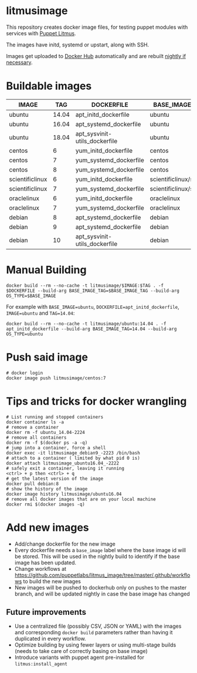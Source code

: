 # litmusimage
This repository creates docker image files, for testing puppet modules with services with [Puppet Litmus](https://github.com/puppetlabs/puppet_litmus/wiki).

The images have initd, systemd or upstart, along with SSH.

Images get uploaded to [Docker Hub](https://hub.docker.com/u/litmusimage) automatically and are rebuilt [nightly if necessary](https://github.com/puppetlabs/litmus_image/blob/master/.github/workflows/nightly.yml).

# Buildable images
| IMAGE | TAG | DOCKERFILE | BASE_IMAGE | BASE_IMAGE_TAG |
| ------| ----| -----------| -----------| ---------------|
| ubuntu | 14.04 | apt_initd_dockerfile | ubuntu | 14.04 |
| ubuntu | 16.04 | apt_systemd_dockerfile | ubuntu | 16.04 |
| ubuntu | 18.04 | apt_sysvinit-utils_dockerfile | ubuntu | 18.04 |
| centos | 6 | yum_initd_dockerfile | centos | 6 |
| centos | 7 | yum_systemd_dockerfile | centos | 7 |
| centos | 8 | yum_systemd_dockerfile | centos | 8 |
| scientificlinux | 6 | yum_initd_dockerfile | scientificlinux/sl | 6 |
| scientificlinux | 7 | yum_systemd_dockerfile | scientificlinux/sl | 7 |
| oraclelinux | 6 | yum_initd_dockerfile | oraclelinux | 6 |
| oraclelinux | 7 | yum_systemd_dockerfile | oraclelinux | 7 |
| debian | 8 | apt_systemd_dockerfile | debian | 8 |
| debian | 9 | apt_systemd_dockerfile | debian | 9 |
| debian | 10 | apt_sysvinit-utils_dockerfile | debian | 10 |

# Manual Building

```
docker build --rm --no-cache -t litmusimage/$IMAGE:$TAG . -f $DOCKERFILE --build-arg BASE_IMAGE_TAG=$BASE_IMAGE_TAG --build-arg OS_TYPE=$BASE_IMAGE
```

For example with `BASE_IMAGE=ubuntu`, `DOCKERFILE=apt_initd_dockerfile`, `IMAGE=ubuntu` and `TAG=14.04`:
```
docker build --rm --no-cache -t litmusimage/ubuntu:14.04 . -f apt_initd_dockerfile --build-arg BASE_IMAGE_TAG=14.04 --build-arg OS_TYPE=ubuntu
```

# Push said image

```
# docker login
docker image push litmusimage/centos:7
```
# Tips and tricks for docker wrangling

```
# List running and stopped containers
docker container ls -a
# remove a container
docker rm -f ubuntu_14.04-2224
# remove all containers
docker rm -f $(docker ps -a -q)
# jump into a container, force a shell
docker exec -it litmusimage_debian9_-2223 /bin/bash
# attach to a container ( limited by what pid 0 is)
docker attach litmusimage_ubuntu16.04_-2222
# safely exit a container, leaving it running
<ctrl> + p then <ctrl> + q
# get the latest version of the image
docker pull debian:8
# show the history of the image
docker image history litmusimage/ubuntu16.04
# remove all docker images that are on your local machine
docker rmi $(docker images -q)
```

# Add new images

* Add/change dockerfile for the new image
* Every dockerfile needs a `base_image` label where the base image id will be stored. This will be used in the nightly build to identify if the base image has been updated.
* Change workflows at https://github.com/puppetlabs/litmus_image/tree/master/.github/workflows to build the new images
* New images will be pushed to dockerhub only on pushes to the master branch, and will be updated nightly in case the base image has changed

## Future improvements

* Use a centralized file (possibly CSV, JSON or YAML) with the images and corresponding `docker build` parameters rather than having it duplicated in every workflow.
* Optimize building by using fewer layers or using multi-stage builds (needs to take care of correctly basing on base image)
* Introduce variants with puppet agent pre-installed for `litmus:install_agent`
